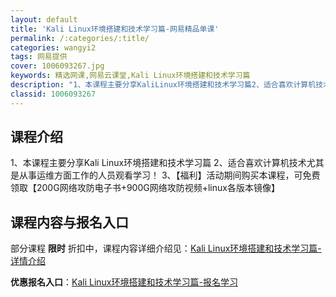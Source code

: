 ```yaml
---
layout: default
title: 'Kali Linux环境搭建和技术学习篇-网易精品单课'
permalink: /:categories/:title/
categories: wangyi2
tags: 网易提供
cover: 1006093267.jpg
keywords: 精选网课,网易云课堂,Kali Linux环境搭建和技术学习篇
description: "1、本课程主要分享KaliLinux环境搭建和技术学习篇2、适合喜欢计算机技术尤其是从事运维方面工作的人员观看学习！3、【福利】活动期间购买本课程，可免费领取【200G网络攻防电子书+900"
classid: 1006093267
---
```


## 课程介绍

1、本课程主要分享Kali Linux环境搭建和技术学习篇
2、适合喜欢计算机技术尤其是从事运维方面工作的人员观看学习！
3、【福利】活动期间购买本课程，可免费领取【200G网络攻防电子书+900G网络攻防视频+linux各版本镜像】

## 课程内容与报名入口

部分课程 **限时** 折扣中，课程内容详细介绍见：[Kali Linux环境搭建和技术学习篇-详情介绍](https://study.163.com/course/introduction/1006093267.htm?share=1&shareId=1025206652&utm_campaign=share&utm_medium=iphoneShare&utm_source=&utm_u=1025206652)

**优惠报名入口**：[Kali Linux环境搭建和技术学习篇-报名学习](https://study.163.com/course/introduction/1006093267.htm?share=1&shareId=1025206652&utm_campaign=share&utm_medium=iphoneShare&utm_source=&utm_u=1025206652)

